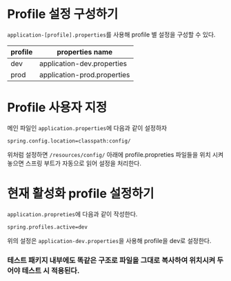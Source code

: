# Profile 설정 구성하기

`application-[profile].properties`를 사용해 profile 별 설정을 구성할 수 있다.

|profile|properties name|
|---|---|
|dev|application-dev.properties|
|prod|application-prod.properties|

# Profile 사용자 지정

메인 파일인 `application.properties`에 다음과 같이 설정하자

```properties
spring.config.location=classpath:config/
```

위처럼 설정하면 `/resources/config/` 아래에 profile.propreties 파일들을 위치 시켜 놓으면 스프링 부트가 자동으로 읽어 설정을 처리한다.

# 현재 활성화 profile 설정하기

`application.propreties`에 다음과 같이 작성한다.

```properties
spring.profiles.active=dev
```

위의 설정은 `application-dev.properties`을 사용해 profile을 dev로 설정한다.

### 테스트 패키지 내부에도 똑같은 구조로 파일을 그대로 복사하여 위치시켜 두어야 테스트 시 적용된다.